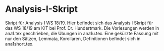 # Analysis-I-Skript
Skript für Analysis I WS 18/19.
Hier befindet sich das Analysis I Skript für das WS 18/19 am KIT bei Prof. Dr. Hundertmark.
Die Vorlesungen werden in ana1.tex geschrieben, die Übungen in ana1u.tex.
Eine gekürzte Fassung mit nur den Sätzen, Lemmata, Korollaren, Definitionen befindet sich in ana1short.tex.
